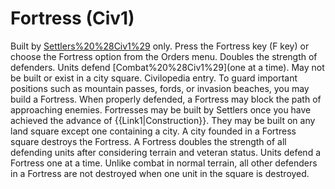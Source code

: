# Fortress (Civ1)

Built by [Settlers%20%28Civ1%29](Settlers) only. Press the Fortress key (F key) or choose the Fortress option from the Orders menu. Doubles the strength of defenders. Units defend [Combat%20%28Civ1%29](one at a time). May not be built or exist in a city square.
Civilopedia entry.
To guard important positions such as mountain passes, fords, or invasion beaches, you may build a Fortress. When properly defended, a Fortress may block the path of approaching enemies. Fortresses may be built by Settlers once you have achieved the advance of {{Link1|Construction}}. They may be built on any land square except one containing a city. A city founded in a Fortress square destroys the Fortress. A Fortress doubles the strength of all defending units after considering terrain and veteran status. Units defend a Fortress one at a time. Unlike combat in normal terrain, all other defenders in a Fortress are not destroyed when one unit in the square is destroyed.